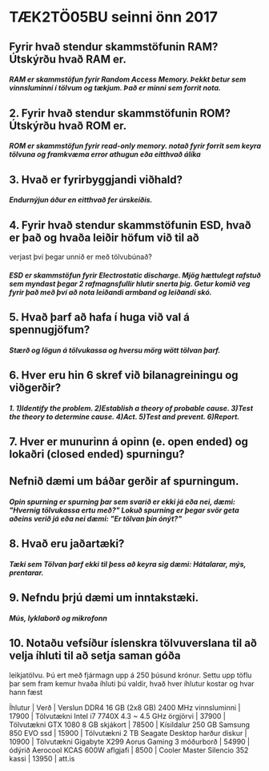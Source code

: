 # TÆK2TÖ05BU seinni önn 2017

## Fyrir hvað stendur skammstöfunin RAM? Útskýrðu hvað RAM er.
##### RAM er skammstöfun fyrir Random Access Memory. Þekkt betur sem vinnsluminni í tölvum og tækjum. Það er minni sem forrit nota.

## 2. Fyrir hvað stendur skammstöfunin ROM? Útskýrðu hvað ROM er.
##### ROM er skammstöfun fyrir read-only memory. notað fyrir forrit sem keyra tölvuna og framkvæma error athugun eða eitthvað álíka

## 3. Hvað er fyrirbyggjandi viðhald?
##### Endurnýjun áður en eitthvað fer úrskeiðis.

## 4. Fyrir hvað stendur skammstöfunin ESD, hvað er það og hvaða leiðir höfum við til að
verjast því þegar unnið er með tölvubúnað?
##### ESD er skammstöfun fyrir Electrostatic discharge. Mjög hættulegt rafstuð sem myndast þegar 2 rafmagnsfullir hlutir snerta þig. Getur komið veg fyrir það með því að nota leiðandi armband og leiðandi skó.

## 5. Hvað þarf að hafa í huga við val á spennugjöfum?
##### Stærð og lögun á tölvukassa og hversu mörg wött tölvan þarf.

## 6. Hver eru hin 6 skref við bilanagreiningu og viðgerðir?
##### 1. 1)Identify the problem. 2)Establish a theory of probable cause. 3)Test the theory to determine cause. 4)Act. 5)Test and prevent. 6)Report.

## 7. Hver er munurinn á opinn (e. open ended) og lokaðri (closed ended) spurningu?
## Nefnið dæmi um báðar gerðir af spurningum.
##### Opin spurning er spurning þar sem svarið er ekki já eða nei, dæmi: "Hvernig tölvukassa ertu með?" Lokuð spurning er þegar svör geta aðeins verið já eða nei dæmi: "Er tölvan þín ónýt?"

## 8. Hvað eru jaðartæki?
##### Tæki sem Tölvan þarf ekki til þess að keyra sig dæmi: Hátalarar, mýs, prentarar.

## 9. Nefndu þrjú dæmi um inntakstæki.
##### Mús, lyklaborð og mikrofonn

## 10. Notaðu vefsíður íslenskra tölvuverslana til að velja íhluti til að setja saman góða
leikjatölvu. Þú ert með fjármagn upp á 250 þúsund krónur. Settu upp töflu þar sem
fram kemur hvaða íhluti þú valdir, hvað hver íhlutur kostar og hvar hann fæst

Íhlutur | Verð | Verslun
DDR4 16 GB (2x8 GB) 2400 MHz vinnsluminni | 17900 | Tölvutækni
Intel i7 7740X 4.3 ~ 4.5 GHz örgjörvi | 37900 | Tölvutækni
GTX 1080 8 GB skjákort | 78500 | Kísildalur
250 GB Samsung 850 EVO ssd | 15900 | Tölvutækni
2 TB Seagate Desktop harður diskur | 10900 | Tölvutækni
Gigabyte X299 Aorus Gaming 3 móðurborð | 54990 | ódýrið
Aerocool KCAS 600W aflgjafi | 8500 |
Cooler Master Silencio 352 kassi | 13950 | att.is